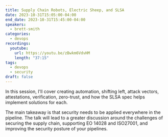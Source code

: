 ```yaml
---
title: Supply Chain Robots, Electric Sheep, and SLSA
date: 2023-10-31T15:05:00-04:00
end_date: 2023-10-31T15:45:00-04:00
speakers:
  - brett-smith
categories:
  - devops
recordings:
  youtube:
    url: https://youtu.be/zBwkm6VdvHM
    length: "37:15"
tags:
  - devops
  - security
draft: false
---
```


In this session, I'll cover creating automation, shifting left, attack vectors, attestations, verification, zero-trust, and how the SLSA spec helps implement solutions for each.

The main takeaway is that security needs to be applied everywhere in the pipeline. The talk will lead to a greater discussion around the challenges of securing the supply chain, supporting EO 14028 and ISO27001, and improving the security posture of your pipelines.
